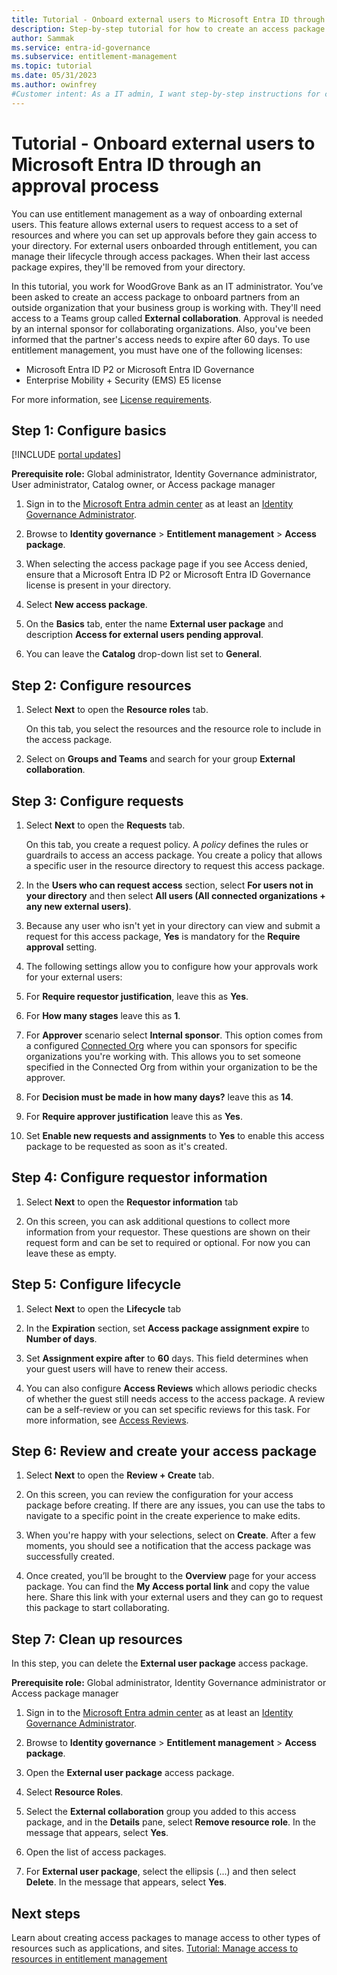 ```yaml
---
title: Tutorial - Onboard external users to Microsoft Entra ID through an approval process
description: Step-by-step tutorial for how to create an access package for external users requiring approvals in entitlement management.
author: Sammak
ms.service: entra-id-governance
ms.subservice: entitlement-management
ms.topic: tutorial
ms.date: 05/31/2023
ms.author: owinfrey
#Customer intent: As a IT admin, I want step-by-step instructions for creating an access package for managing external users through approvals.
---
```

# Tutorial - Onboard external users to Microsoft Entra ID through an approval process

You can use entitlement management as a way of onboarding external users. This feature allows external users to request access to a set of resources and where you can set up approvals before they gain access to your directory. For external users onboarded through entitlement, you can manage their lifecycle through access packages. When their last access package expires, they'll be removed from your directory.

In this tutorial, you work for WoodGrove Bank as an IT administrator. You’ve been asked to create an access package to onboard partners from an outside organization that your business group is working with. They'll need access to a Teams group called **External collaboration**. 
Approval is needed by an internal sponsor for collaborating organizations. Also, you've been informed that the partner's access needs to expire after 60 days.
To use entitlement management, you must have one of the following licenses:

- Microsoft Entra ID P2 or Microsoft Entra ID Governance
- Enterprise Mobility + Security (EMS) E5 license

For more information, see [License requirements](entitlement-management-overview.md#license-requirements).

## Step 1: Configure basics

[!INCLUDE [portal updates](~/includes/portal-update.md)]

**Prerequisite role:** Global administrator, Identity Governance administrator, User administrator, Catalog owner, or Access package manager

1. Sign in to the [Microsoft Entra admin center](https://entra.microsoft.com) as at least an [Identity Governance Administrator](~/identity/role-based-access-control/permissions-reference.md#identity-governance-administrator).

1. Browse to **Identity governance** > **Entitlement management** > **Access package**.

3. When selecting the access package page if you see Access denied, ensure that a Microsoft Entra ID P2 or Microsoft Entra ID Governance license is present in your directory.

4. Select **New access package**.

5. On the **Basics** tab, enter the name **External user package** and description **Access for external users pending approval**.

6. You can leave the **Catalog** drop-down list set to **General**.

## Step 2: Configure resources

1. Select **Next** to open the **Resource roles** tab.
 
   On this tab, you select the resources and the resource role to include in the access package.

2. Select on **Groups and Teams** and search for your group **External collaboration**.

## Step 3: Configure requests

1. Select **Next** to open the **Requests** tab.

   On this tab, you create a request policy. A *policy* defines the rules or guardrails to access an access package. You create a policy that allows a specific user in the resource directory to request this access package.

2. In the **Users who can request access** section, select **For users not in your directory** and then select **All users (All connected organizations + any new external users)**.

3. Because any user who isn't yet in your directory can view and submit a request for this access package, **Yes** is mandatory for the **Require approval** setting.

4. The following settings allow you to configure how your approvals work for your external users:

5. For **Require requestor justification**, leave this as **Yes**.

6. For **How many stages** leave this as **1**.

7. For **Approver** scenario select **Internal sponsor**. This option comes from a configured [Connected Org](entitlement-management-organization.md) where you can sponsors for specific organizations you're working with. This allows you to set someone specified in the Connected Org from within your organization to be the approver. 

8. For **Decision must be made in how many days?** leave this as **14**.

9. For **Require approver justification** leave this as **Yes**.

10. Set **Enable new requests and assignments** to **Yes** to enable this access package to be requested as soon as it's created.

## Step 4: Configure requestor information

1. Select **Next** to open the **Requestor information** tab

2. On this screen, you can ask additional questions to collect more information from your requestor. These questions are shown on their request form and can be set to required or optional. For now you can leave these as empty.

## Step 5: Configure lifecycle

1. Select **Next** to open the **Lifecycle** tab

2. In the **Expiration** section, set **Access package assignment expire** to **Number of days**.

3. Set **Assignment expire after** to **60** days. This field determines when your guest users will have to renew their access.

4. You can also configure **Access Reviews** which allows periodic checks of whether the guest still needs access to the access package. A review can be a self-review or you can set specific reviews for this task. For more information, see [Access Reviews](entitlement-management-access-reviews-create.md).

## Step 6: Review and create your access package

1. Select **Next** to open the **Review + Create** tab.

2. On this screen, you can review the configuration for your access package before creating. If there are any issues, you can use the tabs to navigate to a specific point in the create experience to make edits.

3. When you're happy with your selections, select on **Create**. After a few moments, you should see a notification that the access package was successfully created.

4. Once created, you’ll be brought to the **Overview** page for your access package. You can find the **My Access portal link** and copy the value here. Share this link with your external users and they can go to request this package to start collaborating.

## Step 7: Clean up resources

In this step, you can delete the **External user package** access package. 

**Prerequisite role:** Global administrator, Identity Governance administrator or Access package manager

1. Sign in to the [Microsoft Entra admin center](https://entra.microsoft.com) as at least an [Identity Governance Administrator](~/identity/role-based-access-control/permissions-reference.md#identity-governance-administrator).

1. Browse to **Identity governance** > **Entitlement management** > **Access package**.

4. Open the **External user package** access package. 

5. Select **Resource Roles**.

6. Select the **External collaboration** group you added to this access package, and in the **Details** pane, select **Remove resource role**. In the message that appears, select **Yes**.

7. Open the list of access packages.

8. For **External user package**, select the ellipsis (...) and then select **Delete**. In the message that appears, select **Yes**.

## Next steps

Learn about creating access packages to manage access to other types of resources such as applications, and sites. [Tutorial: Manage access to resources in entitlement management](./entitlement-management-access-package-first.md)
